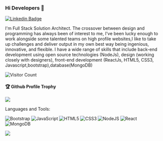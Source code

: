 ### Hi Developers 👋

[![Linkedin Badge](https://img.shields.io/badge/-lakshmiPrasanna-blue?style=flat-square&logo=Linkedin&logoColor=white&link=https://www.linkedin.com/in/lakshmi-prasanna-pinnam-890952170/)](https://www.linkedin.com/in/lakshmi-prasanna-pinnam-890952170/)

I'm
Full Stack Solution Architect.
The crossover between design and programming has always been of interest to me, I've been lucky enough to work alongside some talented teams on high profile websites,I like to take up challenges and deliver output in my own best way being ingenious, innovative, and flexible. I have a wide range of skills that include back-end development using open source technologies (NodeJs), design (working closely with designers), front-end development (ReactJs, HTML5, CSS3, Javascript,bootstrap),database(MongoDB)


![Visitor Count](https://profile-counter.glitch.me/prasannapinnam/count.svg)

<div>
  <h4>🏆 Github Profile Trophy</h4>
  <a href="https://github.com/ryo-ma/github-profile-trophy">
    <img src="https://github-profile-trophy.vercel.app/?username=prasannapinnam&column=7"/>
  </a>
</div>

Languages and Tools: 

<img alt="Bootstrap" src="https://img.shields.io/badge/bootstrap-%23563D7C.svg?style=flat-square&logo=bootstrap&logoColor=white"/> <img alt="JavaScript" src="https://img.shields.io/badge/java-%23ED8B00.svg?style=flat-square&logo=java&logoColor=white"/>  <img alt="HTML5" src="https://img.shields.io/badge/html5-%23E34F26.svg?style=flat-square&logo=html5&logoColor=white"/> <img alt="CSS3" src="https://img.shields.io/badge/css3-%231572B6.svg?style=flat-square&logo=css3&logoColor=white"/> <img alt="NodeJS" src="https://img.shields.io/badge/node.js-%2343853D.svg?style=flat-square&logo=node-dot-js&logoColor=white"/> <img alt="React" src="https://img.shields.io/badge/react-%2320232a.svg?style=flat-square&logo=react&logoColor=%2361DAFB"/>  <img alt="MongoDB" src ="https://img.shields.io/badge/MongoDB-%234ea94b.svg?style=flat-square&logo=mongodb&logoColor=white"/>

![](https://activity-graph.herokuapp.com/graph?username=prasannapinnam&theme=react-dark&area=true)
<!--
**prasannapinnam/prasannapinnam** is a ✨ _special_ ✨ repository because its `README.md` (this file) appears on your GitHub profile.

Here are some ideas to get you started:

- 🔭 I’m currently working on ...
- 🌱 I’m currently learning ...
- 👯 I’m looking to collaborate on ...
- 🤔 I’m looking for help with ...
- 💬 Ask me about ...
- 📫 How to reach me: ...
- 😄 Pronouns: ...
- ⚡ Fun fact: .....

-->
